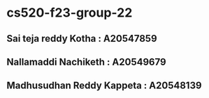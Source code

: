 # cs520-f23-group-22

## Sai teja reddy Kotha : A20547859
## Nallamaddi Nachiketh : A20549679
## Madhusudhan Reddy Kappeta : A20548139
